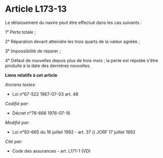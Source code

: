 # Article L173-13

Le délaissement du navire peut être effectué dans les cas suivants :

1° Perte totale ;

2° Réparation devant atteindre les trois quarts de la valeur agréée ;

3° Impossibilité de réparer ;

4° Défaut de nouvelles depuis plus de trois mois ; la perte est réputée s'être produite à la date des dernières nouvelles.

**Liens relatifs à cet article**

_Anciens textes_:

  - Loi n°67-522 1967-07-03 art. 48

_Codifié par_:

  - Décret n°76-666 1976-07-16

_Modifié par_:

  - Loi n°92-665 du 16 juillet 1992 - art. 37 () JORF 17 juillet 1992

_Cité par_:

  - Code des assurances - art. L171-1 (VD)
